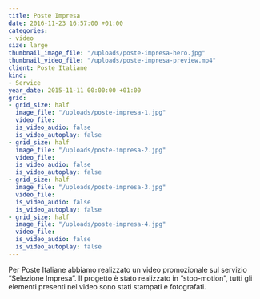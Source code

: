 ```yaml
---
title: Poste Impresa
date: 2016-11-23 16:57:00 +01:00
categories:
- video
size: large
thumbnail_image_file: "/uploads/poste-impresa-hero.jpg"
thumbnail_video_file: "/uploads/poste-impresa-preview.mp4"
client: Poste Italiane
kind:
- Service
year_date: 2015-11-11 00:00:00 +01:00
grid:
- grid_size: half
  image_file: "/uploads/poste-impresa-1.jpg"
  video_file: 
  is_video_audio: false
  is_video_autoplay: false
- grid_size: half
  image_file: "/uploads/poste-impresa-2.jpg"
  video_file: 
  is_video_audio: false
  is_video_autoplay: false
- grid_size: half
  image_file: "/uploads/poste-impresa-3.jpg"
  video_file: 
  is_video_audio: false
  is_video_autoplay: false
- grid_size: half
  image_file: "/uploads/poste-impresa-4.jpg"
  video_file: 
  is_video_audio: false
  is_video_autoplay: false
---
```


Per Poste Italiane abbiamo realizzato un video promozionale sul servizio “Selezione Impresa”.
Il progetto è stato realizzato in “stop-motion”, tutti gli elementi presenti nel video sono stati stampati e fotografati.